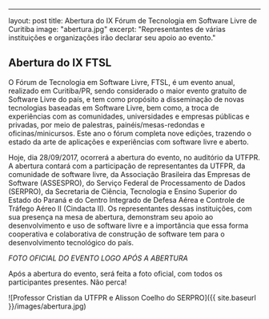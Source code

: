 ---
layout: post
title: Abertura do IX Fórum de Tecnologia em Software Livre de Curitiba
image: "abertura.jpg"
excerpt: "Representantes de várias instituições e organizações irão declarar seu apoio ao evento."
## Abertura do IX FTSL

O Fórum de Tecnologia em Software Livre, FTSL, é um evento anual, realizado em Curitiba/PR, sendo considerado o maior evento gratuito de Software Livre do país, e tem como propósito a disseminação de novas tecnologias baseadas em Software Livre, bem como, a troca de experiências com as comunidades, universidades e empresas públicas e privadas, por meio de palestras, painéis/mesas-redondas e oficinas/minicursos. Este ano o fórum completa nove edições, trazendo o estado da arte de aplicações e experiências com software livre e aberto.

Hoje, dia 28/09/2017, ocorrerá a abertura do evento, no auditório da UTFPR. A abertura contará com a participação de representantes da UTFPR, da comunidade de software livre, da Associação Brasileira das Empresas de Software (ASSESPRO), do Serviço Federal de Processamento de Dados (SERPRO), da Secretaria de Ciência, Tecnologia e Ensino Superior do Estado do Paraná e do Centro Integrado de Defesa Aérea e Controle de Tráfego Aéreo II (Cindacta II). Os representantes dessas instituições, com sua presença na mesa de abertura, demonstram seu apoio ao desenvolvimento e uso de software livre e a importância que essa forma cooperativa e colaborativa de construção de software tem para o desenvolvimento tecnológico do país.

*FOTO OFICIAL DO EVENTO LOGO APÓS A ABERTURA*

Após a abertura do evento, será feita a foto oficial, com todos os participantes presentes. Não perca!

![Professor Cristian da UTFPR e Alisson Coelho do SERPRO]({{ site.baseurl }}/images/abertura.jpg)

